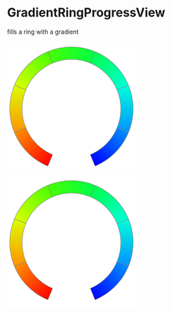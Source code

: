 GradientRingProgressView
========================

fills a ring with a gradient

![full](/images/image1.png?raw=true)
![part](/images/image1.png?raw=true)
